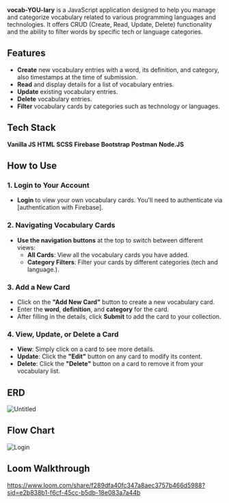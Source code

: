 **vocab-YOU-lary** is a JavaScript application designed to help you manage and categorize vocabulary related to various programming languages and technologies. It offers CRUD (Create, Read, Update, Delete) functionality and the ability to filter words by specific tech or language categories.

## Features

- **Create** new vocabulary entries with a word, its definition, and category, also timestamps at the time of submission.
- **Read** and display details for a list of vocabulary entries.
- **Update** existing vocabulary entries.
- **Delete** vocabulary entries.
- **Filter** vocabulary cards by categories such as technology or languages.

## Tech Stack

**Vanilla JS**
**HTML**
**SCSS**
**Firebase**
**Bootstrap**
**Postman**
**Node.JS**

## How to Use

### 1. Login to Your Account

- **Login** to view your own vocabulary cards. You'll need to authenticate via [authentication with Firebase].
  
### 2. Navigating Vocabulary Cards

- **Use the navigation buttons** at the top to switch between different views:
  - **All Cards**: View all the vocabulary cards you have added.
  - **Category Filters**: Filter your cards by different categories (tech and language.).

### 3. Add a New Card

- Click on the **"Add New Card"** button to create a new vocabulary card.
- Enter the **word**, **definition**, and **category** for the card.
- After filling in the details, click **Submit** to add the card to your collection.

### 4. View, Update, or Delete a Card

- **View**: Simply click on a card to see more details.
- **Update**: Click the **"Edit"** button on any card to modify its content.
- **Delete**: Click the **"Delete"** button on a card to remove it from your vocabulary list.

## ERD
![Untitled](https://github.com/user-attachments/assets/fd9f5905-e96f-4961-8e15-99d3affa6bd3)

## Flow Chart
![Login](https://github.com/user-attachments/assets/289cee47-6eb9-469d-a3b9-d33a359b1add)

## Loom Walkthrough
https://www.loom.com/share/f289dfa40fc347a8aec3757b466d5988?sid=e2b838b1-f6cf-45cc-b5db-18e083a7a44b

